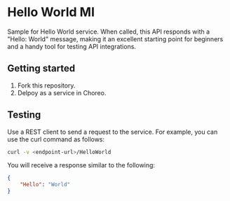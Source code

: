 # Hello World MI

Sample for Hello World service. When called, this API responds with a "Hello: World" message, making it an excellent starting point for beginners and a handy tool for testing API integrations.

## Getting started

1. Fork this repository.
2. Delpoy as a service in Choreo.

## Testing

Use a REST client to send a request to the service. For example, you can use the curl command as follows:

```bash
curl -v <endpoint-url>/HelloWorld
```
You will receive a response similar to the following:

```json
{
    "Hello": "World"
}
```

